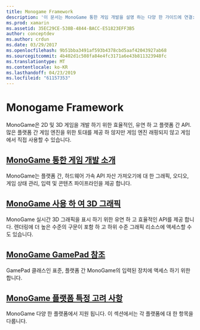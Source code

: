 ```yaml
---
title: Monogame Framework
description: '이 문서는 MonoGame 통한 게임 개발을 설명 하는 다양 한 가이드에 연결: 개요, 3D 그래픽 및 게임 패드에 대 한 토론 및 플랫폼별 고려 사항도 살펴보겠습니다.'
ms.prod: xamarin
ms.assetid: 35EC29CE-538B-4844-BACC-E51823EFF3B5
author: conceptdev
ms.author: crdun
ms.date: 03/29/2017
ms.openlocfilehash: 9b51bba3491af593b4378cbd5aaf42043927ab68
ms.sourcegitcommit: 4b402d1c508fa84e4fc3171a6e43b811323948fc
ms.translationtype: MT
ms.contentlocale: ko-KR
ms.lasthandoff: 04/23/2019
ms.locfileid: "61157353"
---
```

# <a name="monogame-framework"></a>Monogame Framework

MonoGame은 2D 및 3D 게임을 개발 하기 위한 효율적인, 유연 하 고 플랫폼 간 API. 많은 플랫폼 간 게임 엔진을 위한 토대를 제공 하 않지만 게임 엔진 래핑되지 않고 게임에서 직접 사용할 수 있습니다.

## <a name="introduction-to-game-development-with-monogamegraphics-gamesmonogameintroductionindexmd"></a>[MonoGame 통한 게임 개발 소개](~/graphics-games/monogame/introduction/index.md)

MonoGame는 플랫폼 간, 하드웨어 가속 API 자산 가져오기에 대 한 그래픽, 오디오, 게임 상태 관리, 입력 및 콘텐츠 파이프라인을 제공 합니다.

## <a name="3d-graphics-with-monogamegraphics-gamesmonogame3dindexmd"></a>[MonoGame 사용 하 여 3D 그래픽](~/graphics-games/monogame/3d/index.md)

MonoGame 실시간 3D 그래픽을 표시 하기 위한 유연 하 고 효율적인 API를 제공 합니다. 렌더링에 더 높은 수준의 구문이 포함 하 고 하위 수준 그래픽 리소스에 액세스할 수도 있습니다.

## <a name="monogame-gamepad-referencegraphics-gamesmonogameinputmd"></a>[MonoGame GamePad 참조](~/graphics-games/monogame/input.md)

GamePad 클래스인 표준, 플랫폼 간 MonoGame의 입력된 장치에 액세스 하기 위한 합니다.

## <a name="monogame-platform-specific-considerationsgraphics-gamesmonogameplatformsindexmd"></a>[MonoGame 플랫폼 특정 고려 사항](~/graphics-games/monogame/platforms/index.md)

MonoGame 다양 한 플랫폼에서 지원 됩니다. 이 섹션에서는 각 플랫폼에 대 한 항목을 다룹니다.

